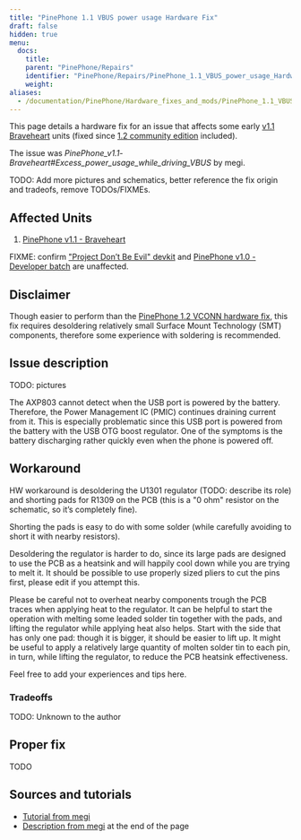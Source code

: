 ```yaml
---
title: "PinePhone 1.1 VBUS power usage Hardware Fix"
draft: false
hidden: true
menu:
  docs:
    title:
    parent: "PinePhone/Repairs"
    identifier: "PinePhone/Repairs/PinePhone_1.1_VBUS_power_usage_Hardware_Fix"
    weight:
aliases:
  - /documentation/PinePhone/Hardware_fixes_and_mods/PinePhone_1.1_VBUS_power_usage_Hardware_Fix/
---
```


This page details a hardware fix for an issue that affects some early [v1.1 Braveheart](/documentation/PinePhone/Revisions) units (fixed since [1.2 community edition](/documentation/PinePhone/Revisions/PinePhone_v1.2) included).

The issue was _PinePhone_v1.1_-_Braveheart#Excess_power_usage_while_driving_VBUS_ by megi.

TODO: Add more pictures and schematics, better reference the fix origin and tradeofs, remove TODOs/FIXMEs.

## Affected Units

1. [PinePhone v1.1 - Braveheart](/documentation/PinePhone/Revisions/PinePhone_v1.1_-_Braveheart)

FIXME: confirm ["Project Don’t Be Evil" devkit](/documentation/PinePhone/Revisions/Project_Dont_be_evil) and [PinePhone v1.0 - Developer batch](/documentation/PinePhone/Revisions/PinePhone_v1.0_-Dev) are unaffected.

## Disclaimer

Though easier to perform than the [PinePhone 1.2 VCONN hardware fix](/documentation/PinePhone/Repairs/PinePhone_1.2_VCONN_Hardware_Fix), this fix requires desoldering relatively small Surface Mount Technology (SMT) components, therefore some experience with soldering is recommended.

## Issue description

TODO: pictures

The AXP803 cannot detect when the USB port is powered by the battery. Therefore, the Power Management IC (PMIC) continues draining current from it. This is especially problematic since this USB port is powered from the battery with the USB OTG boost regulator. One of the symptoms is the battery discharging rather quickly even when the phone is powered off.

## Workaround

HW workaround is desoldering the U1301 regulator (TODO: describe its role) and shorting pads for R1309 on the PCB (this is a "0 ohm" resistor on the schematic, so it’s completely fine).

Shorting the pads is easy to do with some solder (while carefully avoiding to short it with nearby resistors).

Desoldering the regulator is harder to do, since its large pads are designed to use the PCB as a heatsink and will happily cool down while you are trying to melt it. It should be possible to use properly sized pliers to cut the pins first, please edit if you attempt this.

Please be careful not to overheat nearby components trough the PCB traces when applying heat to the regulator. It can be helpful to start the operation with melting some leaded solder tin together with the pads, and lifting the regulator while applying heat also helps. Start with the side that has only one pad: though it is bigger, it should be easier to lift up. It might be useful to apply a relatively large quantity of molten solder tin to each pin, in turn, while lifting the regulator, to reduce the PCB heatsink effectiveness.

Feel free to add your experiences and tips here.

### Tradeoffs

TODO: Unknown to the author

## Proper fix

TODO

## Sources and tutorials

* [Tutorial from megi](https://xnux.eu/devices/pp-pmic-fix.jpg)
* [Description from megi](https://xnux.eu/devices/feature/anx7688.html) at the end of the page

